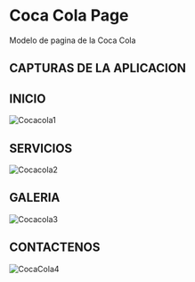 # Coca Cola Page

Modelo de pagina de la Coca Cola

## CAPTURAS DE LA APLICACION

## INICIO
![Cocacola1](https://user-images.githubusercontent.com/55968997/149705684-804e99b9-4b4c-488b-bdcf-3672a9b2e5e6.png)

## SERVICIOS
![Cocacola2](https://user-images.githubusercontent.com/55968997/149705689-ef8a9b56-5c78-4fb0-9fde-d4cddc150ab7.png)

## GALERIA
![Cocacola3](https://user-images.githubusercontent.com/55968997/149705690-5d196334-af5a-4de0-bef8-b791dd242aad.png)

## CONTACTENOS
![CocaCola4](https://user-images.githubusercontent.com/55968997/149705692-c9a7b653-8213-4e1e-913b-18fde7aa497a.png)
